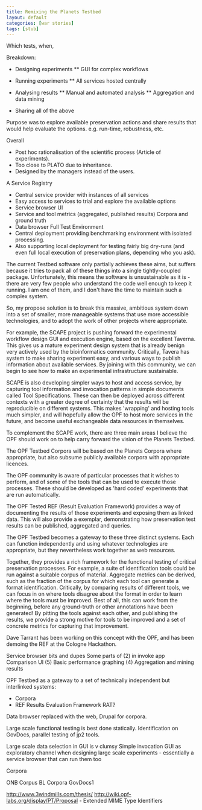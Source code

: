 ```yaml
---
title: Remixing the Planets Testbed
layout: default
categories: [war stories]
tags: [stub]
---
```



Which tests, when, 

Breakdown:

* Designing experiments
** GUI for complex workflows

* Running experiments
** All services hosted centrally

* Analysing results
** Manual and automated analysis
** Aggregation and data mining

* Sharing all of the above

Purpose was to explore available preservation actions and share results that would help evaluate the options. e.g. run-time, robustness, etc.

Overall
* Post hoc rationalisation of the scientific process (Article of experiments).
* Too close to PLATO due to inheritance.
* Designed by the managers instead of the users.

A Service Registry
- Central service provider with instances of all services
- Easy access to services to trial and explore the available options
- Service browser UI
- Service and tool metrics (aggregated, published results)
Corpora and ground truth
- Data browser
Full Test Environment
- Central deployment providing benchmarking environment with isolated processing.
- Also supporting local deployment for testing fairly big dry-runs (and even full local execution of preservation plans, depending who you ask).

The current Testbed software only partially achieves these aims, but suffers because it tries to pack all of these things into a single tightly-coupled package. Unfortunately, this means the software is unsustainable as it is - there are very few people who understand the code well enough to keep it running. I am one of them, and I don't have the time to maintain such a complex system.

So, my propose solution is to break this massive, ambitious system down into a set of smaller, more manageable systems that use more accessible technologies, and to adopt the work of other projects where appropriate.

For example, the SCAPE project is pushing forward the experimental workflow design GUI and execution engine, based on the excellent Taverna. This gives us a mature experiment design system that is already benign very actively used by the bioinformatics community. Critically, Tavera has system to make sharing experiment easy, and various ways to publish information about available services. By joining with this community, we can begin to see how to make an experimental infrastructure sustainable. 

SCAPE is also developing simpler ways to host and access service, by capturing tool information and invocation patterns in simple documents called Tool Specifications. These can then be deployed across different contexts with a greater degree of certainty that the results will be reproducible on different systems. This makes 'wrapping' and hosting tools much simpler, and will hopefully allow the OPF to host more services in the future, and become useful exchangeable data resources in themselves.

To complement the SCAPE work, there are three main areas I believe the OPF should work on to help carry forward the vision of the Planets Testbed.

The OPF Testbed Corpora will be based on the Planets Corpora where appropriate, but also subsume publicly available corpora with appropriate licences.

The OPF community is aware of particular processes that it wishes to perform, and of some of the tools that can be used to execute those processes. These should be developed as 'hard coded' experiments that are run automatically.

The OPF Tested REF (Result Evaluation Framework) provides a way of documenting the results of those experiments and exposing them as linked data. This will also provide a exemplar, demonstrating how preservation test results can be published, aggregated and queries.

The OPF Testbed becomes a gateway to these three distinct systems. Each can function independently and using whatever technologies are appropriate, but they nevertheless work together as web resources.

Together, they provides a rich framework for the functional testing of critical preservation processes. For example, a suite of identification tools could be run against a suitable corpus of material. Aggregate metrics can be derived, such as the fraction of the corpus for which each tool can generate a format identification. Critically, by comparing results of different tools, we can focus in on where tools disagree about the format in order to learn where the tools must be improved. Best of all, this can work from the beginning, before any ground-truth or other annotations have been generated! By pitting the tools against each other, and publishing the results, we provide a strong motive for tools to be improved and a set of concrete metrics for capturing that improvement.

Dave Tarrant has been working on this concept with the OPF, and has been demoing the REF at the Cologne Hackathon.

Service browser bits and dupes
Some parts of (2) in invoke app
Comparison UI (5)
Basic performance graphing (4)
Aggregation and mining results 

OPF Testbed as a gateway to a set of technically independent but interlinked systems:
- Corpora
- REF Results Evaluation Framework
RAT?

Data browser replaced with the web, Drupal for corpora.


Large scale functional testing is best done statically. Identification on GovDocs, parallel testing of jp2 tools.

Large scale data selection in GUI is v clumsy
Simple invocation GUI as exploratory channel when designing large scale experiments - essentially a service browser that can run them too

Corpora

ONB Corpus
BL Corpora
GovDocs1


http://www.3windmills.com/thesis/
http://wiki.opf-labs.org/display/PT/Proposal - Extended MIME Type Identifiers

